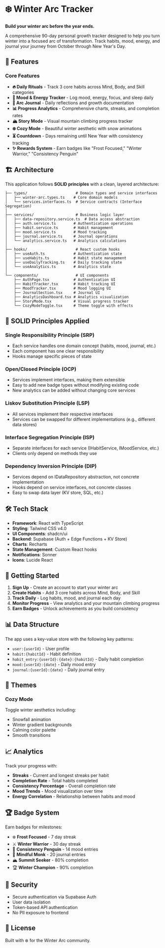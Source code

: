 # ❄️ Winter Arc Tracker

**Build your winter arc before the year ends.**

A comprehensive 90-day personal growth tracker designed to help you turn winter into a focused arc of transformation. Track habits, mood, energy, and journal your journey from October through New Year's Day.

## 🎯 Features

### Core Features
- **🔥 Daily Rituals** - Track 3 core habits across Mind, Body, and Skill categories
- **🌙 Mood & Energy Tracker** - Log mood, energy, focus, and sleep daily
- **📖 Arc Journal** - Daily reflections and growth documentation
- **📊 Progress Analytics** - Comprehensive charts, streaks, and completion rates
- **🏔️ Story Mode** - Visual mountain climbing progress tracker
- **❄️ Cozy Mode** - Beautiful winter aesthetic with snow animations
- **⏳ Countdown** - Days remaining until New Year with consistency tracking
- **✨ Rewards System** - Earn badges like "Frost Focused," "Winter Warrior," "Consistency Penguin"

## 🏗️ Architecture

This application follows **SOLID principles** with a clean, layered architecture:

```
├── types/                      # Domain types and service interfaces
│   ├── winter-arc.types.ts    # Core domain models
│   └── services.interfaces.ts  # Service contracts (Interface Segregation)
│
├── services/                   # Business logic layer
│   ├── data-repository.service.ts  # Data access abstraction
│   ├── auth.service.ts        # Authentication operations
│   ├── habit.service.ts       # Habit management
│   ├── mood.service.ts        # Mood tracking
│   ├── journal.service.ts     # Journal operations
│   └── analytics.service.ts   # Analytics calculations
│
├── hooks/                      # React custom hooks
│   ├── useAuth.ts             # Authentication state
│   ├── useHabits.ts           # Habit state management
│   ├── useDailyTracking.ts    # Daily tracking state
│   └── useAnalytics.ts        # Analytics state
│
└── components/                 # UI components
    ├── AuthPage.tsx           # Authentication UI
    ├── HabitTracker.tsx       # Habit tracking UI
    ├── MoodTracker.tsx        # Mood logging UI
    ├── JournalSection.tsx     # Journal UI
    ├── AnalyticsDashboard.tsx # Analytics visualization
    ├── StoryMode.tsx          # Visual progress tracker
    └── CozyModeToggle.tsx     # Theme toggle with effects
```

## 🔧 SOLID Principles Applied

### Single Responsibility Principle (SRP)
- Each service handles one domain concept (habits, mood, journal, etc.)
- Each component has one clear responsibility
- Hooks manage specific pieces of state

### Open/Closed Principle (OCP)
- Services implement interfaces, making them extensible
- Easy to add new badge types without modifying existing code
- New analytics can be added without changing core services

### Liskov Substitution Principle (LSP)
- All services implement their respective interfaces
- Services can be swapped for different implementations (e.g., different data stores)

### Interface Segregation Principle (ISP)
- Separate interfaces for each service (IHabitService, IMoodService, etc.)
- Clients only depend on methods they use

### Dependency Inversion Principle (DIP)
- Services depend on IDataRepository abstraction, not concrete implementation
- Hooks depend on service interfaces, not concrete classes
- Easy to swap data layer (KV store, SQL, etc.)

## 🛠️ Tech Stack

- **Framework**: React with TypeScript
- **Styling**: Tailwind CSS v4.0
- **UI Components**: shadcn/ui
- **Backend**: Supabase (Auth + Edge Functions + KV Store)
- **Charts**: Recharts
- **State Management**: Custom React hooks
- **Notifications**: Sonner
- **Icons**: Lucide React

## 🚀 Getting Started

1. **Sign Up** - Create an account to start your winter arc
2. **Create Habits** - Add 3 core habits across Mind, Body, and Skill
3. **Track Daily** - Log habits, mood, and journal each day
4. **Monitor Progress** - View analytics and your mountain climbing progress
5. **Earn Badges** - Unlock achievements as you build consistency

## 📊 Data Structure

The app uses a key-value store with the following key patterns:

- `user:{userId}` - User profile
- `habit:{habitId}` - Habit definition
- `habit_entry:{userId}:{date}:{habitId}` - Daily habit completion
- `mood:{userId}:{date}` - Daily mood entry
- `journal:{userId}:{date}` - Daily journal entry

## 🎨 Themes

### Cozy Mode
Toggle winter aesthetics including:
- Snowfall animation
- Winter gradient backgrounds
- Calming color palette
- Smooth transitions

## 📈 Analytics

Track your progress with:
- **Streaks** - Current and longest streaks per habit
- **Completion Rate** - Total habits completed
- **Consistency Percentage** - Overall completion rate
- **Mood Trends** - Mood visualization over time
- **Energy Correlation** - Relationship between habits and mood

## 🏆 Badge System

Earn badges for milestones:
- ❄️ **Frost Focused** - 7 day streak
- ⚔️ **Winter Warrior** - 30 day streak
- 🐧 **Consistency Penguin** - 14 mood entries
- 🧘 **Mindful Monk** - 20 journal entries
- 🏔️ **Summit Seeker** - 80% completion
- 🏆 **Winter Champion** - 90% completion

## 🔐 Security

- Secure authentication via Supabase Auth
- User data isolation
- Token-based API authentication
- No PII exposure to frontend

## 📝 License

Built with ❄️ for the Winter Arc community.
